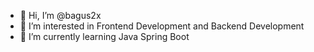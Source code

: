 - 👋 Hi, I’m @bagus2x
- 👀 I’m interested in Frontend Development and Backend Development
- 🌱 I’m currently learning Java Spring Boot
